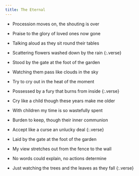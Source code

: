 ```yaml
---
title: The Eternal
---
```


- Procession moves on, the shouting is over
- Praise to the glory of loved ones
now gone
- Talking aloud as they sit
round their tables
- Scattering flowers washed down by the rain
{:.verse}

- Stood by the gate at the foot of the garden
- Watching them pass like clouds in the sky
- Try to cry out in the heat of the moment
- Possessed by a fury
that burns from inside
{:.verse}

- Cry like a child though
these years make me older
- With children my time
is so wastefully spent
- Burden to keep, though their
inner communion
- Accept like a curse
an unlucky deal
{:.verse}

- Laid by the gate at the foot
of the garden
- My view stretches out
from the fence to the wall
- No words could explain,
no actions determine
- Just watching the trees
and the leaves as they fall
{:.verse}

